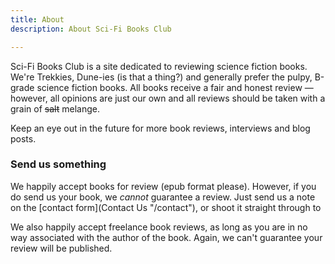 ```yaml
---
title: About
description: About Sci-Fi Books Club

---
```

Sci-Fi Books Club is a site dedicated to reviewing science fiction books. We're Trekkies, Dune-ies (is that a thing?) and generally prefer the pulpy, B-grade science fiction books. All books receive a fair and honest review — however, all opinions are just our own and all reviews should be taken with a grain of ~~salt~~ melange.

Keep an eye out in the future for more book reviews, interviews and blog posts.

### Send us something

We happily accept books for review (epub format please). However, if you do send us your book, we _cannot_ guarantee a review. Just send us a note on the [contact form](Contact Us "/contact"), or shoot it straight through to <sorry-email-obscured-to-prevent-span>

We also happily accept freelance book reviews, as long as you are in no way associated with the author of the book. Again, we can't guarantee your review will be published. 
